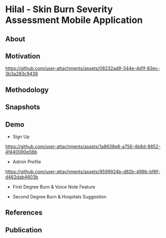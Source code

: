 # Hilal - Skin Burn Severity Assessment Mobile Application

## About

## Motivation
https://github.com/user-attachments/assets/08232ad9-344e-4d1f-83ec-3b3a283c9438

## Methodology


## Snapshots

## Demo
- Sign Up
  
https://github.com/user-attachments/assets/1a8638e8-a756-4b8d-8852-4f440090e56b

- Admin Profile
  
https://github.com/user-attachments/assets/9599924b-d82b-488b-bf6f-d462dab4603b

- First Degree Burn & Voice Note Feature

  
- Second Degree Burn & Hospitals Suggestion


## References

## Publication



